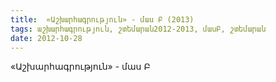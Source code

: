 ```yaml
---
title:  «Աշխարհագրություն» - մաս Բ (2013)
tags: աշխարհագրություն, շտեմարան2012-2013, մասԲ, շտեմարան
date: 2012-10-28
---
```



«Աշխարհագրություն» - մաս Բ